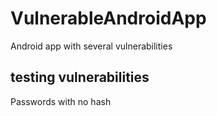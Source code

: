 # VulnerableAndroidApp
Android app with several vulnerabilities

## testing vulnerabilities
Passwords with no hash

